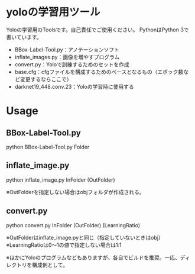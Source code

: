 # yoloの学習用ツール
Yoloの学習用のToolsです。自己責任でご使用ください。
PythonはPython 3で書いています。

+ BBox-Label-Tool.py：アノテーションソフト
+ inflate_images.py：画像を増やすプログラム
+ convert.py：Yoloで訓練するためのセットを作成
+ base.cfg：cfgファイルを構成するためのベースとなるもの（エポック数など変更するならここで）
+ darknet19_448.conv.23：Yoloの学習時に使用する

# Usage
## BBox-Label-Tool.py
 python BBox-Label-Tool.py Folder

## inflate_image.py
 python inflate_image.py  InFolder (OutFolder)
 
※OutFolderを指定しない場合はobjフォルダが作成される。

## convert.py
 python convert.py InFolder (OutFolder) (LearningRatio)

※OutFolderはinflate_image.pyと同じ（指定していないときはobj）
※LearningRatioは0～1の値で指定しない場合は1:1

※ほかにYoloのプログラムなどもありますが、各自でビルドを推奨。一応、ディレクトリを構成例として。

